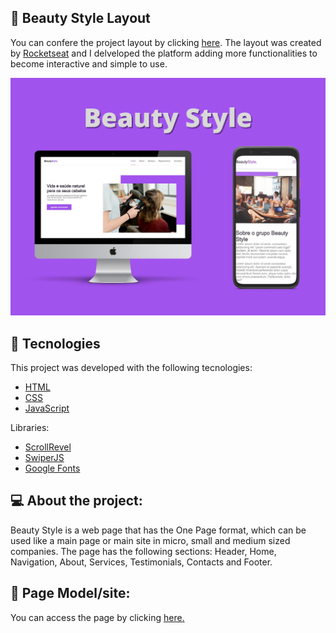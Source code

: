 ## 🔖 Beauty Style Layout
You can confere the project layout by clicking <a target="_blank" href="https://www.figma.com/community/file/1009807319507822993/Origin-Six">here</a>. The layout was created by <a target="_blank" href="https://www.rocketseat.com.br">Rocketseat</a> and I delveloped the platform adding more functionalities to become interactive and simple to use.

<p align="center">
    <img alt="Beauty Style" src="https://github.com/davilucena222/Beauty-Style/blob/main/assets/img/Beauty%20Style.png?raw=true" target="_blank" />
</p>

## 🔧 Tecnologies

<p>This project was developed with the following tecnologies: </p>
<ul>
    <li><a href="https://developer.mozilla.org/en-US/docs/Web/HTML">HTML</a></li>
    <li><a href="https://developer.mozilla.org/en-US/docs/Web/CSS">CSS</a></li>
    <li><a href="https://developer.mozilla.org/en-US/docs/Web/JavaScript">JavaScript</a></li>
</ul>

<p>Libraries: </p>
<ul>
  <li><a href="https://scrollrevealjs.org/">ScrollRevel</a></li>
  <li><a href="https://github.com/nolimits4web/Swiper">SwiperJS</a></li>
  <li><a href="https://fonts.google.com/">Google Fonts</a></li>
</ul>

<h2>💻 About the project: </h2>
<p>
  Beauty Style is a web page that has the One Page format, which can be used like a main page or main site in micro, small and medium sized companies. The page has the following sections: Header, Home, Navigation, About, Services, Testimonials, Contacts and Footer.
</p>

<h2>🔖 Page Model/site: </h2>
<p>
  You can access the page by clicking <a href="https://davilucena222.github.io/Beauty-Style/">here.</a>
</p>
